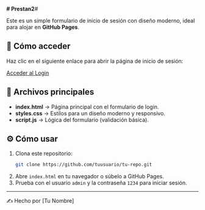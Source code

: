 **# Prestan2**# 

Este es un simple formulario de inicio de sesión con diseño moderno, ideal para alojar en **GitHub Pages**.

## 🚀 Cómo acceder

Haz clic en el siguiente enlace para abrir la página de inicio de sesión:

[Acceder al Login](https:///jeuryblackrain.github.io/Prestan2//Login.html/)
## 📂 Archivos principales
- **index.html** → Página principal con el formulario de login.
- **styles.css** → Estilos para un diseño moderno y responsivo.
- **script.js** → Lógica del formulario (validación básica).

## ⚙️ Cómo usar
1. Clona este repositorio:  
   ```sh
   git clone https://github.com/tuusuario/tu-repo.git
   ```
2. Abre `index.html` en tu navegador o súbelo a GitHub Pages.
3. Prueba con el usuario `admin` y la contraseña `1234` para iniciar sesión.

---
✍️ Hecho por [Tu Nombre]
